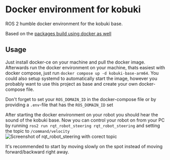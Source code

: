 # Docker environment for kobuki
ROS 2 humble docker environment for the kobuki base.

Based on the [packages build using docker as well](https://github.com/helloric/docker-kobuki-compile/)

## Usage
Just install docker-ce on your machine and pull the docker image.
Afterwards run the docker environment on your machine, thats easiest with docker compose, just run `docker compose up -d kobuki-base-arm64`.
You could also setup systemd to automatically start the image, however you probably want to use this project as base and create your own docker-compose file.

Don't forget to set your `ROS_DOMAIN_ID` in the docker-compose file or by providing a `.env`-file that has the `ROS_DOMAIN_ID` set

After starting the docker environment on your robot you should hear the sound of the kobuki base.
Now you can control your robot on from your PC by running `ros2 run rqt_robot_steering rqt_robot_steering` and setting the topic to `/command/velocity`
![Screenshot of rqt_robot_steering with corect topic](https://github.com/user-attachments/assets/931b414c-93fc-4f22-bd5f-802e14e28659)

It's recommended to start by moving slowly on the spot instead of moving forward/backward right away.

